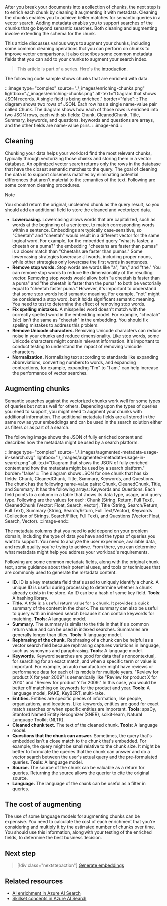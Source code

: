 After you break your documents into a collection of chunks, the next step is to enrich each chunk by cleaning it augmenting it with metadata. Cleaning the chunks enables you to achieve better matches for semantic queries in a vector search. Adding metadata enables you to support searches of the chunks that go beyond semantic searches. Both cleaning and augmenting involve extending the schema for the chunk.

This article discusses various ways to augment your chunks, including some common cleaning operations that you can perform on chunks to improve vector comparisons. It also describes some common metadata fields that you can add to your chunks to augment your search index.

> This article is part of a series. Here's the [introduction](./rag-solution-design-and-evaluation-guide.yml).

The following code sample shows chunks that are enriched with data.

:::image type="complex" source="./_images/enriching-chunks.png" lightbox="./_images/enriching-chunks.png" alt-text="Diagram that shows JSON records. A single field is being enriched." border="false":::
   The diagram shows two rows of JSON. Each row has a single name-value pair called Chunk. The diagram shows how each of those rows is enriched into two JSON rows, each with six fields: Chunk, CleanedChunk, Title, Summary, keywords, and questions. keywords and questions are arrays, and the other fields are name-value pairs.
:::image-end:::

## Cleaning

Chunking your data helps your workload find the most relevant chunks, typically through vectorizing those chunks and storing them in a vector database. An optimized vector search returns only the rows in the database that have the closest semantic matches to the query. The goal of cleaning the data is to support closeness matches by eliminating potential differences that aren't material to the semantics of the text. Following are some common cleaning procedures.

> [!NOTE]
> You should return the original, uncleaned chunk as the query result, so you should add an additional field to store the cleaned and vectorized data.

- **Lowercasing.** Lowercasing allows words that are capitalized, such as words at the beginning of a sentence, to match corresponding words within a sentence. Embeddings are typically case-sensitive, so "Cheetah" and "cheetah" would result in a different vector for the same logical word. For example, for the embedded query "what is faster, a cheetah or a puma?" the embedding "cheetahs are faster than pumas" is a closer match than "Cheetahs are faster than pumas." Some lowercasing strategies lowercase all words, including proper nouns, while other strategies only lowercase the first words in sentences.
- **Remove stop words.** Stop words are words like "a", "an," and "the." You can remove stop words to reduce the dimensionality of the resulting vector. Removing stop words would allow both "a cheetah is faster than a puma" and "the cheetah is faster than the puma" to both be vectorially equal to "cheetah faster puma." However, it's important to understand that some stop words hold semantic meaning. For example, "not" might be considered a stop word, but it holds significant semantic meaning. You need to test to determine the effect of removing stop words.
- **Fix spelling mistakes.** A misspelled word doesn't match with the correctly spelled word in the embedding model. For example, "cheatah" (sic) isn't the same as "cheetah" in the embedding. You should fix spelling mistakes to address this problem.
- **Remove Unicode characters.** Removing Unicode characters can reduce noise in your chunks and reduce dimensionality. Like stop words, some Unicode characters might contain relevant information. It's important to conduct testing to understand the impact of removing Unicode characters.
- **Normalization.** Normalizing text according to standards like expanding abbreviations, converting numbers to words, and expanding contractions, for example, expanding "I'm" to "I am," can help increase the performance of vector searches.

## Augmenting chunks

Semantic searches against the vectorized chunks work well for some types of queries but not as well for others. Depending upon the types of queries you need to support, you might need to augment your chunks with additional information. The additional metadata fields are all stored in the same row as your embeddings and can be used in the search solution either as filters or as part of a search.

The following image shows the JSON of fully enriched content and describes how the metadata might be used by a search platform.

:::image type="complex" source="./_images/augmented-metadata-usage-in-search.svg" lightbox="./_images/augmented-metadata-usage-in-search.png" alt-text="Diagram that shows the JSON of fully enriched content and how the metadata might be used by a search platform." border="false":::
   The diagram shows JSON for one chunk that has six fields: Chunk, CleanedChunk, Title, Summary, Keywords, and Questions. The chunk has the following name-value pairs: Chunk, CleanedChunk, Title, and Summary. It has the following arrays: Keywords and Questions. Each field points to a column in a table that shows its data type, usage, and query type. Following are the values for each: Chunk (String, Return, Full Text), CleanedChunk (Vector: Float, Search, Vector), Title (String, Search/Return, Full Text), Summary (String, Search/Return, Full Text/Vector), Keywords (Collection of Strings, Search/Filter, Full Text), and Questions (Vector: Float, Search, Vector).
:::image-end:::

The metadata columns that you need to add depend on your problem domain, including the type of data you have and the types of queries you want to support. You need to analyze the user experience, available data, and result quality you're trying to achieve. From there, you can determine what metadata might help you address your workload's requirements.

Following are some common metadata fields, along with the original chunk text, some guidance about their potential uses, and tools or techniques that are commonly used to generate the metadata content.

- **ID.** ID is a key metadata field that's used to uniquely identify a chunk. A unique ID is useful during processing to determine whether a chunk already exists in the store. An ID can be a hash of some key field. **Tools**: A hashing library.
- **Title.** A title is a useful return value for a chunk. It provides a quick summary of the content in the chunk. The summary can also be useful to query with an indexed search because it can contain keywords for matching. **Tools**: A language model.
- **Summary.** The summary is similar to the title in that it's a common return value and can be used in indexed searches. Summaries are generally longer than titles. **Tools**: A language model.
- **Rephrasing of the chunk.** Rephrasing of a chunk can be helpful as a vector search field because rephrasing captures variations in language, such as synonyms and paraphrasing. **Tools**: A language model.
- **Keywords.** Keyword searches are good for data that's noncontextual, for searching for an exact match, and when a specific term or value is important. For example, an auto manufacturer might have reviews or performance data for each of its models for multiple years. "Review for product X for year 2009" is semantically like "Review for product X for 2010" and "Review for product Y for 2009." In this case, you would be better off matching on keywords for the product and year. **Tools**: A language model, RAKE, KeyBERT, multi-rake.
- **Entities.** Entities are specific pieces of information, like people, organizations, and locations. Like keywords, entities are good for exact match searches or when specific entities are important. **Tools**: spaCy, Stanford Named Entity Recognizer (SNER), scikit-learn, Natural Language Toolkit (NLTK).
- **Cleaned chunk text.** The text of the cleaned chunk. **Tools**: A language model.
- **Questions that the chunk can answer.** Sometimes, the query that's embedded isn't a close match to the chunk that's embedded. For example, the query might be small relative to the chunk size. It might be better to formulate the queries that the chunk can answer and do a vector search between the user's actual query and the pre-formulated queries. **Tools**: A language model.
- **Source.** The source of the chunk can be valuable as a return for queries. Returning the source allows the querier to cite the original source.
- **Language.** The language of the chunk can be useful as a filter in queries.

## The cost of augmenting

The use of some language models for augmenting chunks can be expensive. You need to calculate the cost of each enrichment that you're considering and multiply it by the estimated number of chunks over time. You should use this information, along with your testing of the enriched fields, to determine the best business decision.

## Next step

> [!div class="nextstepaction"]
> [Generate embeddings](./rag-generate-embeddings.yml)

## Related resources

- [AI enrichment in Azure AI Search](/azure/search/cognitive-search-concept-intro)
- [Skillset concepts in Azure AI Search](/azure/search/cognitive-search-working-with-skillsets)
